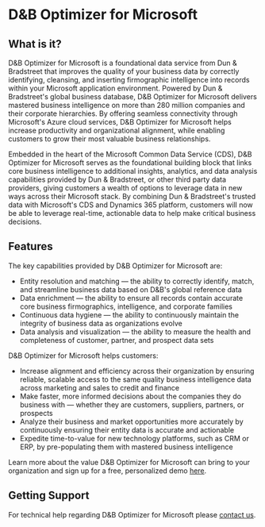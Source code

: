 # D&B Optimizer for Microsoft

## What is it?
D&B Optimizer for Microsoft is a foundational data service from Dun & Bradstreet that improves the quality of your business data by correctly identifying, cleansing, and inserting firmographic intelligence into records within your Microsoft application environment. Powered by Dun & Bradstreet's global business database, D&B Optimizer for Microsoft delivers mastered business intelligence on more than 280 million companies and their corporate hierarchies. By offering seamless connectivity through Microsoft's Azure cloud services, D&B Optimizer for Microsoft helps increase productivity and organizational alignment, while enabling customers to grow their most valuable business relationships.

Embedded in the heart of the Microsoft Common Data Service (CDS), D&B Optimizer for Microsoft serves as the foundational building block that links core business intelligence to additional insights, analytics, and data analysis capabilities provided by Dun & Bradstreet, or other third party data providers, giving customers a wealth of options to leverage data in new ways across their Microsoft stack. By combining Dun & Bradstreet's trusted data with Microsoft's CDS and Dynamics 365 platform, customers will now be able to leverage real-time, actionable data to help make critical business decisions.

## Features
The key capabilities provided by D&B Optimizer for Microsoft are:

* Entity resolution and matching &mdash; the ability to correctly identify, match, and streamline business data based on D&B's global reference data
* Data enrichment &mdash; the ability to ensure all records contain accurate core business firmographics, intelligence, and corporate families
* Continuous data hygiene &mdash; the ability to continuously maintain the integrity of business data as organizations evolve
* Data analysis and visualization &mdash; the ability to measure the health and completeness of customer, partner, and prospect data sets

D&B Optimizer for Microsoft helps customers:
* Increase alignment and efficiency across their organization by ensuring reliable, scalable access to the same quality business intelligence data across marketing and sales to credit and finance
* Make faster, more informed decisions about the companies they do business with &mdash; whether they are customers, suppliers, partners, or prospects 
* Analyze their business and market opportunities more accurately by continuously ensuring their entity data is accurate and actionable
* Expedite time-to-value for new technology platforms, such as CRM or ERP, by pre-populating them with mastered business intelligence

Learn more about the value D&B Optimizer for Microsoft can bring to your organization and sign up for a free, personalized demo [here](http://www.dnb.com/products/marketing-sales/dnb-optimizer-for-microsoft-cds.html).

## Getting Support
For technical help regarding D&B Optimizer for Microsoft please [contact us](http://www.dnb.com/utility-pages/customer-service.html).